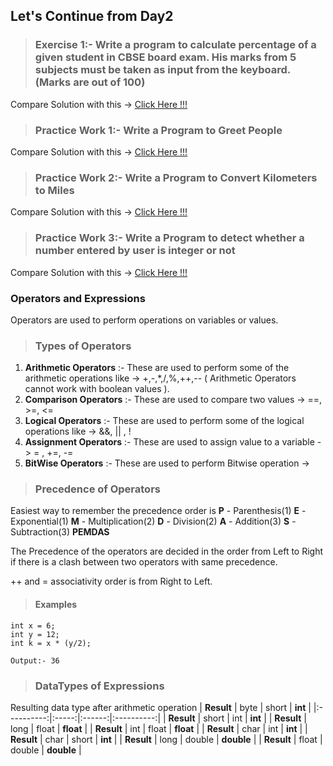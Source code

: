 ## Let's Continue from Day2

> ### Exercise 1:- Write a program to calculate percentage of a given student in CBSE board exam. His marks from 5 subjects must be taken as input from the keyboard.(Marks are out of 100)

Compare Solution with this -> [Click Here !!!](https://github.com/manjunathnmessi/Mission-Google/blob/master/Day3/Programs/Calculate_Percentage.java)

> ### Practice Work 1:- Write a Program to Greet People

Compare Solution with this -> [Click Here !!!](https://github.com/manjunathnmessi/Mission-Google/blob/master/Day3/Programs/Greet_People.java)

> ### Practice Work 2:- Write a Program to Convert Kilometers to Miles

Compare Solution with this -> [Click Here !!!](https://github.com/manjunathnmessi/Mission-Google/blob/master/Day3/Programs/Kilometer_to_Mile.java)

> ### Practice Work 3:- Write a Program to detect whether a number entered by user is integer or not

Compare Solution with this -> [Click Here !!!](https://github.com/manjunathnmessi/Mission-Google/blob/master/Day3/Programs/Check_Integer.java)

### Operators and Expressions 

Operators are used to perform operations on variables or values. 

> ### Types of Operators

1. **Arithmetic Operators** :- These are used to perform some of the arithmetic operations like -> +,-,*,/,%,++,-- ( Arithmetic Operators cannot work with boolean values ).
2. **Comparison Operators** :- These are used to compare two values -> ==, >=, <=
3. **Logical Operators** :- These are used to perform some of the logical operations like -> &&, || , !
4. **Assignment Operators** :- These are used to assign value to a variable -> = , +=, -=
5. **BitWise Operators** :- These are used to perform Bitwise operation -> 

> ### Precedence of Operators

Easiest way to remember the precedence order is
    **P** - Parenthesis(1)
    **E** - Exponential(1)
    **M** - Multiplication(2)
    **D** - Division(2)
    **A** - Addition(3)
    **S** - Subtraction(3)
    **PEMDAS**

The Precedence of the operators are decided in the order from Left to Right if there is a clash between two operators with same precedence.

++ and = associativity order is from Right to Left.

> #### Examples
    int x = 6;
    int y = 12;
    int k = x * (y/2); 
    
    Output:- 36

> ### DataTypes of Expressions 

Resulting data type after arithmetic operation
| **Result** |  byte |  short |   **int**  |
|:----------:|:-----:|:------:|:----------:|
| **Result** | short |   int  |   **int**  |
| **Result** |  long |  float |  **float** |
| **Result** |  int  |  float |  **float** |
| **Result** |  char |   int  |   **int**  |
| **Result** |  char |  short |   **int**  |
| **Result** |  long | double | **double** |
| **Result** | float | double | **double** |